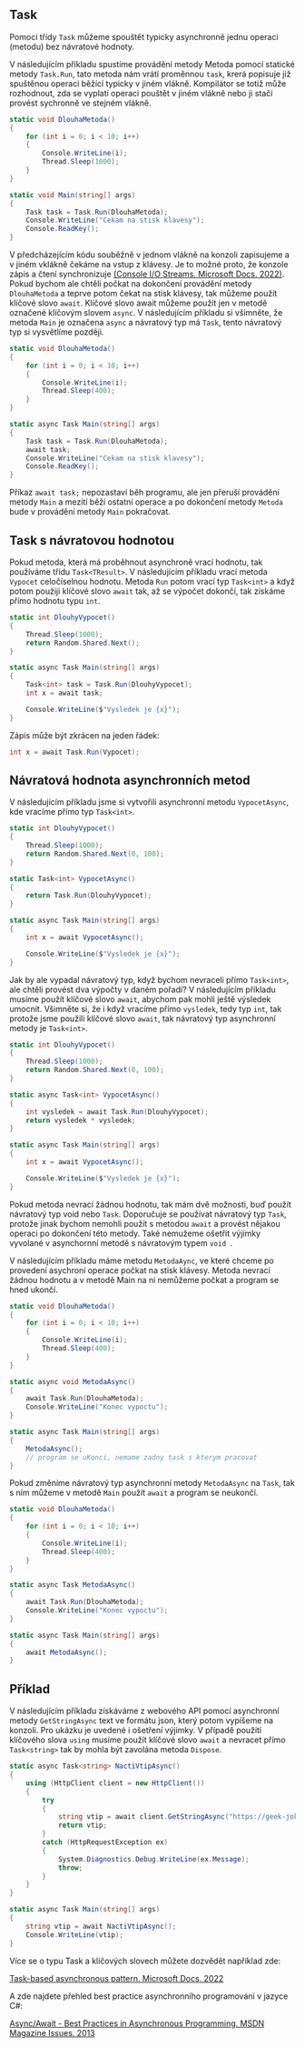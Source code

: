## Task

Pomocí třídy `Task` můžeme spouštět typicky asynchronně jednu operaci (metodu) bez návratové hodnoty. 

V následujícím příkladu spustíme provádění metody Metoda pomocí statické metody `Task.Run`, tato metoda nám vrátí proměnnou `task`, krerá popisuje již spuštěnou operaci běžící typicky v jiném vlákně. Kompilátor se totiž může rozhodnout, zda se vyplatí operaci pouštět v jiném vlákně nebo ji stačí provést sychronně ve stejném vlákně.

```cs 
static void DlouhaMetoda()
{
    for (int i = 0; i < 10; i++)
    {
        Console.WriteLine(i);
        Thread.Sleep(1000);
    }
}

static void Main(string[] args)
{
    Task task = Task.Run(DlouhaMetoda);
    Console.WriteLine("Cekam na stisk klavesy");
    Console.ReadKey();
}
```

V předcházejícím kódu souběžně v jednom vlákně na konzoli zapisujeme a v jiném vklákně čekáme na vstup z klávesy. Je to možné proto, že konzole zápis a čtení synchronizuje [(Console I/O Streams. Microsoft Docs. 2022)](https://docs.microsoft.com/en-us/dotnet/api/system.console?view=net-6.0#console-io-streams). Pokud bychom ale chtěli počkat na dokončení provádění metody `DlouhaMetoda` a teprve potom čekat na stisk klávesy, tak můžeme použít klíčové slovo `await`. Klíčové slovo await můžeme použít jen v metodě označené klíčovým slovem `async`. V následujícím příkladu si všimněte, že metoda  `Main` je označena `async` a návratový typ má `Task`, tento návratový typ si vysvětlíme později.

```cs 
static void DlouhaMetoda()
{
    for (int i = 0; i < 10; i++)
    {
        Console.WriteLine(i);
        Thread.Sleep(400);
    }
}

static async Task Main(string[] args)
{
    Task task = Task.Run(DlouhaMetoda);
    await task;
    Console.WriteLine("Cekam na stisk klavesy");
    Console.ReadKey();
}
```

Příkaz `await task;` nepozastaví běh programu, ale jen přeruší provádění metody `Main` a mezití běží ostatní operace a po dokončení metody `Metoda` bude v provádění metody `Main` pokračovat. 


## Task s návratovou hodnotou
    
Pokud metoda, která má proběhnout asynchroně vrací hodnotu, tak používáme třídu `Task<TResult>`. V následujícím příkladu vrací metoda `Vypocet` celočíselnou hodnotu. Metoda `Run` potom vrací typ `Task<int>` a když potom použiji klíčové slovo `await` tak, až se výpočet dokončí, tak získáme přímo hodnotu typu `int`.

```cs 
static int DlouhyVypocet()
{
    Thread.Sleep(1000);
    return Random.Shared.Next();
}

static async Task Main(string[] args)
{
    Task<int> task = Task.Run(DlouhyVypocet);
    int x = await task;

    Console.WriteLine($"Vysledek je {x}");
}
```

Zápis může být zkrácen na jeden řádek:
```cs 
int x = await Task.Run(Vypocet);
```

## Návratová hodnota asynchronních metod

V následujícím příkladu jsme si vytvořili asynchronní metodu `VypocetAsync`, kde vracíme přímo typ `Task<int>`. 

```cs 
static int DlouhyVypocet()
{
    Thread.Sleep(1000);
    return Random.Shared.Next(0, 100);
}

static Task<int> VypocetAsync()
{
    return Task.Run(DlouhyVypocet);
}

static async Task Main(string[] args)
{
    int x = await VypocetAsync();

    Console.WriteLine($"Vysledek je {x}");
}
```

Jak by ale vypadal návratový typ, když bychom nevraceli přímo `Task<int>`, ale chtěli provést dva výpočty v daném pořadí? V následujícím příkladu musíme použít klíčové slovo `await`, abychom pak mohli ještě výsledek umocnit. Všimněte si, že i když vracíme přímo `vysledek`, tedy typ `int`, tak protože jsme použili klíčové slovo `await`, tak návratový typ asynchronní metody je `Task<int>`.

```cs 
static int DlouhyVypocet()
{
    Thread.Sleep(1000);
    return Random.Shared.Next(0, 100);
}

static async Task<int> VypocetAsync()
{
    int vysledek = await Task.Run(DlouhyVypocet);
    return vysledek * vysledek;
}

static async Task Main(string[] args)
{
    int x = await VypocetAsync();

    Console.WriteLine($"Vysledek je {x}");
}
```

Pokud metoda nevrací žádnou hodnotu, tak mám dvě možnosti, buď použít návratový typ void nebo `Task`. Doporučuje se používat návratový typ `Task`, protože jinak bychom nemohli použít s metodou `await` a provést nějakou operaci po dokončení této metody. Také nemužeme ošetřit výjimky vyvolané v asynchornní metodě s návratovým typem  `void `.

V následujícím příkladu máme metodu  `MetodaAync`, ve které chceme po provedení asychroní operace počkat na stisk klávesy. Metoda nevrací žádnou hodnotu a v metodě Main na ni nemůžeme počkat a program se hned ukončí. 

```cs 
static void DlouhaMetoda()
{
    for (int i = 0; i < 10; i++)
    {
        Console.WriteLine(i);
        Thread.Sleep(400);
    }
}

static async void MetodaAsync()
{
    await Task.Run(DlouhaMetoda);
    Console.WriteLine("Konec vypoctu");
}

static async Task Main(string[] args)
{
    MetodaAsync();
    // program se uKonci, nemame zadny task s kterym pracovat
}
```

Pokud změníme návratový typ asynchronní metody `MetodaAsync` na `Task`, tak s ním můžeme v metodě `Main` použít `await` a program se neukončí.

```cs 
static void DlouhaMetoda()
{
    for (int i = 0; i < 10; i++)
    {
        Console.WriteLine(i);
        Thread.Sleep(400);
    }
}

static async Task MetodaAsync()
{
    await Task.Run(DlouhaMetoda);
    Console.WriteLine("Konec vypoctu");
}

static async Task Main(string[] args)
{
    await MetodaAsync();
}
```

## Příklad

V následujícím příkladu získáváme z webového API pomocí asynchronní metody `GetStringAsync` text ve formátu json, který potom vypíšeme na konzoli. Pro ukázku je uvedené i ošetření výjimky. V případě použití klíčového slova `using` musíme použít klíčové slovo `await` a nevracet přímo `Task<string>` tak by mohla být zavolána metoda `Dispose`.

```cs 
static async Task<string> NactiVtipAsync()
{
    using (HttpClient client = new HttpClient())
    {
        try
        {
            string vtip = await client.GetStringAsync("https://geek-jokes.sameerkumar.website/api?format=json");
            return vtip;
        }
        catch (HttpRequestException ex)
        {
            System.Diagnostics.Debug.WriteLine(ex.Message);
            throw;
        }
    }
}

static async Task Main(string[] args)
{
    string vtip = await NactiVtipAsync();
    Console.WriteLine(vtip);
}
```

Více se o typu Task a klíčových slovech můžete dozvědět například zde:

[Task-based asynchronous pattern. Microsoft Docs. 2022](https://docs.microsoft.com/en-us/dotnet/standard/parallel-programming/task-based-asynchronous-programming)

A zde najdete přehled best practice asynchronního programování v jazyce C#:

[Async/Await - Best Practices in Asynchronous Programming. MSDN Magazine Issues. 2013](https://docs.microsoft.com/en-us/archive/msdn-magazine/2013/march/async-await-best-practices-in-asynchronous-programming)

